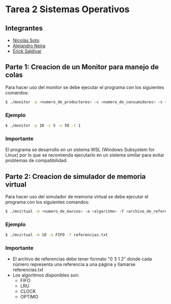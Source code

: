 # Tarea 2 Sistemas Operativos
## Integrantes
- [Nicolás Soto](https://github.com/nesoto)
- [Alejandro Neira](https://github.com/Aneira22)
- [Erick Saldívar]()
## Parte 1: Creacion de un Monitor para manejo de colas
Para hacer uso del monitor se debe ejecutar el programa con los siguientes comandos:
```bash
$ ./monitor -p <numero_de_productores> -c <numero_de_consumidores> -s <tamaño_inicial_cola> -t <tiempo_de_espera_max>
```
### Ejemplo
```bash
$ ./monitor -p 10 -c 5 -s 50 -t 1
```
### Importante
El programa se desarrollo en un sistema WSL (Windows Subsystem for Linux) por lo que se recomienda ejecutarlo en un sistema similar para evitar problemas de compatibilidad.

## Parte 2: Creacion de simulador de memoria virtual
Para hacer uso del simulador de memoria virtual se debe ejecutar el programa con los siguientes comandos:
```bash
$ ./mvirtual -m <numero_de_marcos> -a <algoritmo> -f <archivo_de_referencias>
```
### Ejemplo
```bash
$ ./mvirtual -m 10 -a FIFO -f referencias.txt
```
### Importante
- El archivo de referencias debe tener formato "0 3 1 2" donde cada número representa una referencia a una página y llamarse referencias.txt
- Los algoritmos disponibles son:
    - FIFO
    - LRU
    - CLOCK
    - OPTIMO